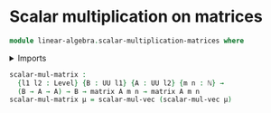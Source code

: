 # Scalar multiplication on matrices

```agda
module linear-algebra.scalar-multiplication-matrices where
```

<details><summary>Imports</summary>

```agda
open import elementary-number-theory.natural-numbers

open import foundation.universe-levels

open import linear-algebra.matrices
open import linear-algebra.scalar-multiplication-vectors
```

</details>

```agda
scalar-mul-matrix :
  {l1 l2 : Level} {B : UU l1} {A : UU l2} {m n : ℕ} →
  (B → A → A) → B → matrix A m n → matrix A m n
scalar-mul-matrix μ = scalar-mul-vec (scalar-mul-vec μ)
```
